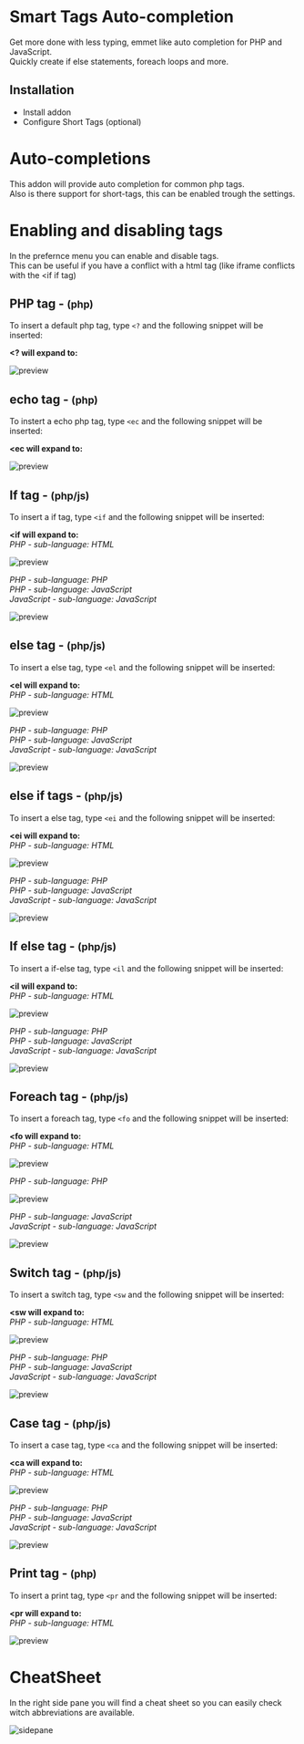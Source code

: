 # Smart Tags Auto-completion
Get more done with less typing, emmet like auto completion for PHP and JavaScript.  
Quickly create if else statements, foreach loops and more.

## Installation
 * Install addon
 * Configure Short Tags (optional)

# Auto-completions
This addon will provide auto completion for common php tags.  
Also is there support for short-tags, this can be enabled trough the settings.

# Enabling and disabling tags  
In the prefernce menu you can enable and disable tags.  
This can be useful if you have a conflict with a html tag (like iframe conflicts with the <if if tag)

## PHP tag - <small>(php)</small>
To insert a default php tag, type `<?` and the following snippet will be inserted:

**<? will expand to:**

![preview](php-tag.gif)

## echo tag - <small>(php)</small>
To instert a echo php tag, type `<ec` and the following snippet will be inserted:

**<ec will expand to:**

![preview](echo-tag.gif)

## If tag - <small>(php/js)</small>
To insert a if tag, type `<if` and the following snippet will be inserted:

**<if will expand to:**  
*PHP - sub-language: HTML*

![preview](if-tag.gif)

*PHP - sub-language: PHP*  
*PHP - sub-language: JavaScript*  
*JavaScript - sub-language: JavaScript*

![preview](if-tag-php-js.gif)

## else tag - <small>(php/js)</small>
To insert a else tag, type `<el` and the following snippet will be inserted:

**<el will expand to:**  
*PHP - sub-language: HTML*

![preview](esle-tag.gif)

*PHP - sub-language: PHP*  
*PHP - sub-language: JavaScript*  
*JavaScript - sub-language: JavaScript*

![preview](esle-tag-php-js.gif)

## else if tags - <small>(php/js)</small>
To insert a else tag, type `<ei` and the following snippet will be inserted:

**<ei will expand to:**  
*PHP - sub-language: HTML*

![preview](else-if-tag.gif)

*PHP - sub-language: PHP*  
*PHP - sub-language: JavaScript*  
*JavaScript - sub-language: JavaScript*

![preview](else-if-tag-php-js.gif)

## If else tag - <small>(php/js)</small>
To insert a if-else tag, type `<il` and the following snippet will be inserted:

**<il will expand to:**  
*PHP - sub-language: HTML*

![preview](if-else-tag.gif)

*PHP - sub-language: PHP*  
*PHP - sub-language: JavaScript*  
*JavaScript - sub-language: JavaScript*  

![preview](if-else-tag-php-js.gif)

## Foreach tag - <small>(php/js)</small>
To insert a foreach tag, type `<fo` and the following snippet will be inserted:

**<fo will expand to:**  
*PHP - sub-language: HTML*

![preview](foreach-tag-html.gif)

*PHP - sub-language: PHP*

![preview](foreach-tag.gif)

*PHP - sub-language: JavaScript*  
*JavaScript - sub-language: JavaScript*

![preview](foreach-tag-js.gif)

## Switch tag - <small>(php/js)</small>
To insert a switch tag, type `<sw` and the following snippet will be inserted:

**<sw will expand to:**  
*PHP - sub-language: HTML*

![preview](switch-tag.gif)

*PHP - sub-language: PHP*  
*PHP - sub-language: JavaScript*  
*JavaScript - sub-language: JavaScript*

![preview](switch-tag-php-js.gif)

## Case tag - <small>(php/js)</small>
To insert a case tag, type `<ca` and the following snippet will be inserted:

**<ca will expand to:**  
*PHP - sub-language: HTML*

![preview](case-tag.gif)

*PHP - sub-language: PHP*  
*PHP - sub-language: JavaScript*  
*JavaScript - sub-language: JavaScript*

![preview](case-tag-php-js.gif)

## Print tag - <small>(php)</small>
To insert a print tag, type `<pr` and the following snippet will be inserted:

**<pr will expand to:**  
*PHP - sub-language: HTML*

![preview](print-tag.gif)

# CheatSheet
In the right side pane you will find a cheat sheet so you can easily check witch abbreviations are available.

![sidepane](sidepane.jpg)